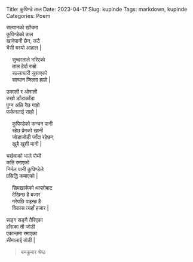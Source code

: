 Title: कुपिण्डे ताल
Date: 2023-04-17
Slug: kupinde
Tags: markdown, kupinde
Categories: Poem

सल्यानको खोंचमा  
कुपिण्डेको ताल  
खानेपानी छैन, कठै  
भैसी बस्यो आहाल |  

&nbsp;&nbsp;&nbsp;&nbsp;सुन्दरताले भरिएको  
&nbsp;&nbsp;&nbsp;&nbsp;ताल हेर्दा राम्रो  
&nbsp;&nbsp;&nbsp;&nbsp;सल्लाघारी सुसाएको  
&nbsp;&nbsp;&nbsp;&nbsp;सल्यान जिल्ला हाम्रो |  

उकाली र ओराली  
रुखो डाँडाकाँडा  
पुग्न अलि रैछ गाह्रो  
फर्कनलाई साह्रो |  

&nbsp;&nbsp;&nbsp;&nbsp;कुपिण्डेको कन्चन पानी  
&nbsp;&nbsp;&nbsp;&nbsp;रहेछ प्रेमको खानी  
&nbsp;&nbsp;&nbsp;&nbsp;जोडाजोडी जाँदा रहेछन्  
&nbsp;&nbsp;&nbsp;&nbsp;खुबै खुशी मानी |  

चखेवाको भाले पोथी  
कति रमाएको  
निर्मल पानी कुपिण्डेले  
प्रसिद्धि कमाएको |  

&nbsp;&nbsp;&nbsp;&nbsp;सिमखार्कको थाप्लोबाट  
&nbsp;&nbsp;&nbsp;&nbsp;देखिन्छ है बजार  
&nbsp;&nbsp;&nbsp;&nbsp;गरेपछि पाइन्छ है  
&nbsp;&nbsp;&nbsp;&nbsp;विकास त्यहाँ हजार |  

सङ्ग सङ्गै तैरिएका  
हाँसका ती जोडी  
एकान्तमा रमाएका  
सीमालाई तोडी |  

> बमकुमार श्रेष्ठ
